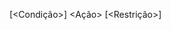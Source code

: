 <!-- A norma ISO/IEC/IEEE 29148 
[ISO29148] fornece um modelo único e uniforme para os requisitos individuais, como segue: -->

<!-- Template de frase: -->
[<Condição>] <Sujeito> <Ação> <Objetos> [<Restrição>]